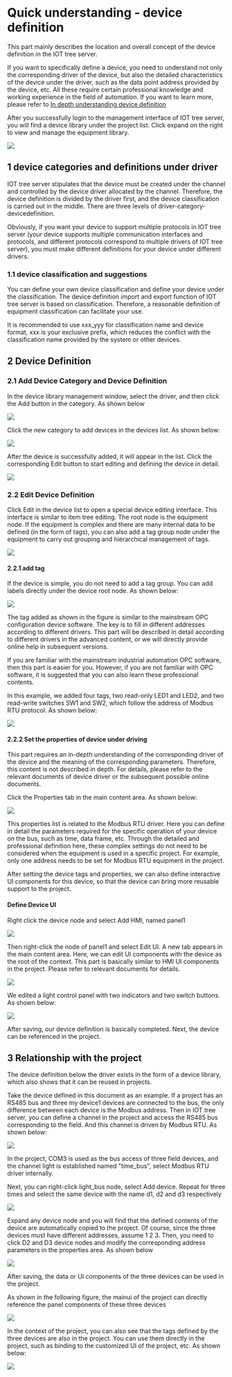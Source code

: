 

Quick understanding - device definition
==



This part mainly describes the location and overall concept of the device definition in the IOT tree server.

If you want to specifically define a device, you need to understand not only the corresponding driver of the device, but also the detailed characteristics of the device under the driver, such as the data point address provided by the device, etc. All these require certain professional knowledge and working experience in the field of automation. If you want to learn more, please refer to [In depth understanding device definition][adv_devdef]

After you successfully login to the management interface of IOT tree server, you will find a device library under the project list. Click expand on the right to view and manage the equipment library.

<img src="../img/devlib1.png">



## 1 device categories and definitions under driver

IOT tree server stipulates that the device must be created under the channel and controlled by the device driver allocated by the channel. Therefore, the device definition is divided by the driver first, and the device classification is carried out in the middle. There are three levels of driver-category-devicedefinition.

Obviously, if you want your device to support multiple protocols in IOT tree server (your device supports multiple communication interfaces and protocols, and different protocols correspond to multiple drivers of IOT tree server), you must make different definitions for your device under different drivers.



### 1.1 device classification and suggestions

You can define your own device classification and define your device under the classification. The device definition import and export function of IOT tree server is based on classification. Therefore, a reasonable definition of equipment classification can facilitate your use.

It is recommended to use xxx_yyy for classification name and device format, xxx is your exclusive prefix, which reduces the conflict with the classification name provided by the system or other devices.



## 2 Device Definition




### 2.1 Add Device Category and Device Definition



In the device library management window, select the driver, and then click the Add button in the category. As shown below

<img src="../img/devdef_cat_add.png"/>


Click the new category to add devices in the devices list. As shown below:

<img src="../img/devdef_dev_add.png"/>


After the device is successfully added, it will appear in the list. Click the corresponding Edit button to start editing and defining the device in detail.

<img src="../img/devdef_dev_added.png">


### 2.2 Edit Device Definition



Click Edit in the device list to open a special device editing interface. This interface is similar to item tree editing. The root node is the equipment node. If the equipment is complex and there are many internal data to be defined (in the form of tags), you can also add a tag group node under the equipment to carry out grouping and hierarchical management of tags.

<img src="../img/devdef_edit_main.png">


#### 2.2.1 add tag
If the device is simple, you do not need to add a tag group. You can add labels directly under the device root node. As shown below:

<img src="../img/devdef_edit_tag_add.png">



The tag added as shown in the figure is similar to the mainstream OPC configuration device software. The key is to fill in different addresses according to different drivers. This part will be described in detail according to different drivers in the advanced content, or we will directly provide online help in subsequent versions.

If you are familiar with the mainstream industrial automation OPC software, then this part is easier for you. However, if you are not familiar with OPC software, it is suggested that you can also learn these professional contents.

In this example, we added four tags, two read-only LED1 and LED2, and two read-write switches SW1 and SW2, which follow the address of Modbus RTU protocol. As shown below:

<img src="../img/devdef_edit_tags.png">




#### 2.2.2 Set the properties of device under driving

This part requires an in-depth understanding of the corresponding driver of the device and the meaning of the corresponding parameters. Therefore, this content is not described in depth. For details, please refer to the relevant documents of device driver or the subsequent possible online documents.

Click the Properties tab in the main content area. As shown below:

<img src="../img/devdef_edit_props.png">


This properties list is related to the Modbus RTU driver. Here you can define in detail the parameters required for the specific operation of your device on the bus, such as time, data frame, etc. Through the detailed and professional definition here, these complex settings do not need to be considered when the equipment is used in a specific project. For example, only one address needs to be set for Modbus RTU equipment in the project.

After setting the device tags and properties, we can also define interactive UI components for this device, so that the device can bring more reusable support to the project.





#### Define Device UI

Right click the device node and select Add HMI, named panel1

<img src="../img/devdef_edit_newhmi.png">




Then right-click the node of panel1 and select Edit UI. A new tab appears in the main content area. Here, we can edit UI components with the device as the root of the context. This part is basically similar to HMI UI components in the project. Please refer to relevant documents for details.


<img src="../img/devdef_edit_hmi.png">



We edited a light control panel with two indicators and two switch buttons. As shown below:


<img src="../img/devdef_edit_hmi2.png">




After saving, our device definition is basically completed. Next, the device can be referenced in the project.




## 3 Relationship with the project

The device definition below the driver exists in the form of a device library, which also shows that it can be reused in projects.

Take the device defined in this document as an example. If a project has an RS485 bus and three my device1 devices are connected to the bus, the only difference between each device is the Modbus address. Then in IOT tree server, you can define a channel in the project and access the RS485 bus corresponding to the field. And this channel is driven by Modbus RTU. As shown below:


<img src="../img/devdef_edit_prj1.png">




In the project, COM3 is used as the bus access of three field devices, and the channel light is established named "time_bus", select Modbus RTU driver internally.

Next, you can right-click light_bus node, select Add device. Repeat for three times and select the same device with the name d1, d2 and d3 respectively

<img src="../img/devdef_edit_prj2.png">




Expand any device node and you will find that the defined contents of the device are automatically copied to the project. Of course, since the three devices must have different addresses, assume 1 2 3. Then, you need to click D2 and D3 device nodes and modify the corresponding address parameters in the properties area. As shown below

<img src="../img/devdef_edit_prj3.png">



After saving, the data or UI components of the three devices can be used in the project.

As shown in the following figure, the mainui of the project can directly reference the panel components of these three devices

<img src="../img/devdef_edit_prj4.png">




In the context of the project, you can also see that the tags defined by the three devices are also in the project. You can use them directly in the project, such as binding to the customized UI of the project, etc. As shown below:

<img src="../img/devdef_edit_prj5.png">

[adv_devdef]: ../advanced/adv_devdef.md
